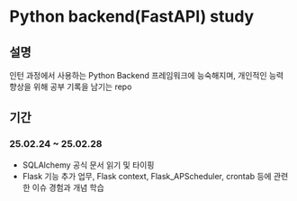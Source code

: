 # Python backend(FastAPI) study

## 설명
인턴 과정에서 사용하는 Python Backend 프레임워크에 능숙해지며, 개인적인 능력 향상을 위해 공부 기록을 남기는 repo

## 기간
### 25.02.24 ~ 25.02.28
- SQLAlchemy 공식 문서 읽기 및 타이핑
- Flask 기능 추가 업무, Flask context, Flask_APScheduler, crontab 등에 관련한 이슈 경험과 개념 학습
